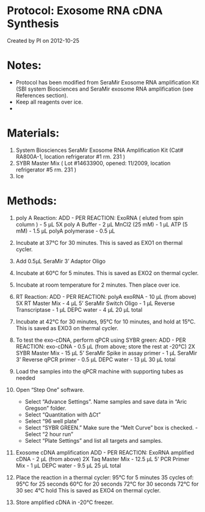 Protocol: Exosome RNA cDNA Synthesis
======================================
Created by PI on 2012-10-25

# Notes:
-	Protocol has been modified from SeraMir Exosome RNA amplification Kit (SBI system Biosciences and SeraMir exosome RNA amplification (see References section).
-	Keep all reagents over ice. 
-	
# Materials:
1.	System Biosciences SeraMir Exosome RNA Amplification Kit (Cat# RA800A-1, location refrigerator #1 rm. 231 )
2.	SYBR Master Mix ( Lot #14633900, opened: 11/2009, location refrigerator #5 rm. 231 ) 
3.	Ice

# Methods:
1.	poly A Reaction: 
    ADD - PER REACTION: 
    ExoRNA ( eluted from spin column ) - 5 µL
    5X poly A Buffer - 2 µL
    MnCl2 (25 mM) - 1 µL
    ATP (5 mM) - 1.5 µL
    polyA polymerase - 0.5 µL

2.	Incubate at 37°C for 30 minutes. This is saved as EXO1 on thermal cycler. 
3.	Add 0.5µL SeraMir 3’ Adaptor Oligo 
4.	Incubate at 60°C for 5 minutes. This is saved as EXO2 on thermal cycler. 
5.	Incubate at room temperature for 2 minutes. Then place over ice. 
6.	RT Reaction: 
    ADD - PER REACTION: 
    polyA exoRNA - 10 µL (from above)
    5X RT Master Mix - 4 µL
    5’ SeraMir Switch Oligo - 1 µL
    Reverse Transcriptase - 1 µL
    DEPC water - 4 µL
        20 µL total 
7.	Incubate at 42°C for 30 minutes, 95°C for 10 minutes, and hold at 15°C. This is saved as EXO3 on thermal cycler. 
8.	To test the exo-cDNA, perform qPCR using SYBR green: 
    ADD - PER REACTION: 
    exo-cDNA - 0.5 µL (from above; store the rest at -20°C)
    2X SYBR Master Mix - 15 µL
    5’ SeraMir Spike in assay primer - 1 µL
    SeraMir 3’ Reverse qPCR primer - 0.5 µL
    DEPC water - 13 µL
        30 µL total 
9.	Load the samples into the qPCR machine with supporting tubes as needed
10.	Open “Step One” software. 
    - Select “Advance Settings”. Name samples and save data in “Aric Gregson” folder.  
    - Select “Quantitation with ΔCt” 
    - Select “96 well plate” 
    - Select “SYBR GREEN.” Make sure the “Melt Curve” box is checked. 
    -Select “2 hour run” 
    - Select “Plate Settings” and list all targets and samples. 
11.	Exosome cDNA amplification 
    ADD - PER REACTION: 
    ExoRNA amplified cDNA - 2 µL (from above) 
    2X Taq Master Mix - 12.5 µL
    5’ PCR Primer Mix - 1 µL
    DEPC water - 9.5 µL
        25 µL total
12.	Place the reaction in a thermal cycler:
    95°C for 5 minutes 
    35 cycles of:
        95°C for 25 seconds
        60°C for 20 seconds
        72°C for 30 seconds
        72°C for 30 sec
    4°C hold 
This is saved as EXO4 on thermal cycler. 
13.	Store amplified cDNA in -20°C freezer. 

  
